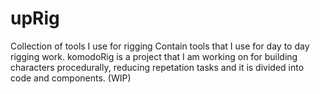 # upRig
Collection of tools I use for rigging
Contain tools that I use for day to day rigging work. 
komodoRig is a project that I am working on for building characters procedurally, reducing repetation tasks and it is divided into code and components. (WIP)
